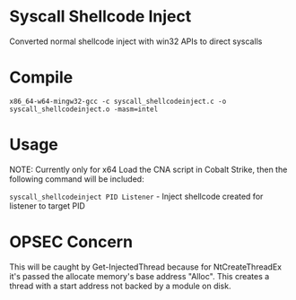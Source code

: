 # Syscall Shellcode Inject

Converted normal shellcode inject with win32 APIs to direct syscalls


# Compile
`x86_64-w64-mingw32-gcc -c syscall_shellcodeinject.c -o syscall_shellcodeinject.o -masm=intel`

# Usage

NOTE: Currently only for x64
Load the CNA script in Cobalt Strike, then the following command will be included:

`syscall_shellcodeinject PID Listener` - Inject shellcode created for listener to target PID

# OPSEC Concern

This will be caught by Get-InjectedThread because for NtCreateThreadEx it's passed the allocate memory's base address "Alloc".
This creates a thread with a start address not backed by a module on disk.

